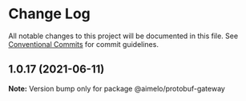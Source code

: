 # Change Log

All notable changes to this project will be documented in this file.
See [Conventional Commits](https://conventionalcommits.org) for commit guidelines.

## 1.0.17 (2021-06-11)

**Note:** Version bump only for package @aimelo/protobuf-gateway
